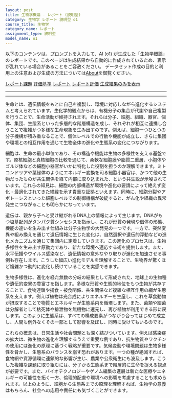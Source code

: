 ```yaml
---
layout: post
title: 生物学概論 - レポート (説明型)
category: 生物学 レポート 説明型 o1
course_title: 生物学
category_name: レポート
assignment_type: 説明型
model_name: o1
---
```


以下のコンテンツは、[プロンプト](https://github.com/takedatoshiyuki/synthetic_assignments/tree/main/generated/生物学/o1/prompt_レポート-説明型.md)を入力して、AI (o1) が生成した「[生物学概論](/contents/生物学/)」のレポートです。このページは生成結果から自動的に作成されているため、表示が乱れている場合があることをご容赦ください。
データセット作成の目的と利用上の注意および生成の方法については[About](/About)を御覧ください。

[レポート課題](../レポート課題-説明型)
[評価基準](../評価基準-説明型)
[レポート](../レポート-説明型)
[レポート評価](../レポート評価-説明型)
[生成結果のみを表示](https://github.com/takedatoshiyuki/synthetic_assignments/tree/main/generated/生物学/o1/レポート-説明型.md)
  

***
***
  
生命とは、遺伝情報をもとに自己を複製し、環境に対応しながら進化するシステムと考えられています。生化学的観点からは、有機分子の集合が代謝や自己複製を行うことで、生命活動が維持されます。それらは分子、細胞、組織、器官、個体、集団、生態系といった多層的な階層構造を成し、それぞれが相互に連携し合うことで複雑かつ多様な生命現象を生み出すのです。例えば、細胞一つひとつの分子機構が積み重なることで、個体レベルでの行動や機能が成立し、さらに集団や環境との相互作用を通じて生物全体の進化や生態系の変化につながります。

細胞は、生命の最小単位であり、その構造や機能は生物の多様性を支える基盤です。原核細胞と真核細胞の比較を通じて、柔軟な細胞膜や脂質二重層、小胞体やゴルジ体などの細胞小器官がいかに特化した役割を担うのか理解できます。ミトコンドリアや葉緑体のようにエネルギー変換を司る細胞小器官は、かつて他の生物だったものが共生関係を経て内部に取り込まれた、という共生説が示唆されています。これらの知見は、細胞の内部構造が環境や進化の要請によって絶えず変化・最適化されてきた経緯を示す貴重な証拠といえます。同時に、細胞分裂やアポトーシスといった細胞レベルでの制御機構が破綻すると、がん化や組織の異常発生につながることも明らかになっています。

遺伝は、親から子へと受け継がれるDNA上の情報によって生じます。DNAがもつ塩基配列がタンパク質シンセシスを指示し、これが形質の発現や個体の形態、機能の違いを生み出す仕組みは分子生物学の大発見の一つです。一方で、突然変異や組み換えを通じて遺伝情報に生じた変化は、自然選択や遺伝的浮動などの進化メカニズムを通じて集団内に定着していきます。この進化のプロセスは、生物多様性を生み出す原動力であり、新たな環境へ適応する術を提供します。また、水平伝播やウイルス感染など、遺伝情報の意外なやり取りが進化を加速させる事例も存在します。こうした幅広い進化モデルを理解することで、生物界が驚くほど複雑かつ動的に変化し続けていることを実感できます。

生物多様性は、進化を経た無数の分岐の結果として形成された、地球上の生物種や遺伝的変異の豊富さを指します。多様な形質や生態的地位をもつ生物が共存することで、食物連鎖や捕食・被食関係、共生関係など複雑な相互作用の網が生態系を支えます。例えば植物は光合成によりエネルギーを生産し、これを草食動物が摂取することで物質とエネルギーが生態系内を循環します。また、菌類や細菌は分解者として枯死体や排泄物を無機物に還元し、再び植物が利用できる形に戻します。このように生態系は、すべての構成要素がつながり合ってはじめて成立し、人間も例外なくその一部として影響を及ぼし、同時に受けてもいるのです。

これらの概念は、日常生活や社会問題とも深く結びついています。例えば感染症の拡大は、微生物の進化を理解するうえで重要な例であり、抗生物質やワクチンの使用には進化の原理に基づく戦略が重要です。気候変動や環境問題は生物多様性を脅かし、生態系のバランスを崩す恐れがあります。一つの種が絶滅すれば、食物網や資源循環に連鎖的な影響が生じ、農業や公衆衛生にも波及します。こうした複雑な課題に取り組むには、分子から生態系まで階層的に生命を捉える視点が必要です。また、バイオテクノロジーやゲノム編集の進展は新たな医療やエネルギーの可能性を拓く一方、倫理的配慮や環境への影響を考慮することも求められます。以上のように、細胞から生態系までの原理を理解すれば、生物学の意義はもちろん、社会への応用や責任にも気づくことができます。
